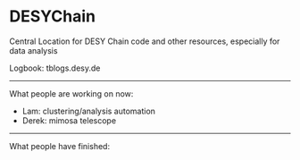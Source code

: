# DESYChain
Central Location for DESY Chain code and other resources, especially for data analysis

Logbook: tblogs.desy.de

---

What people are working on now:
- Lam: clustering/analysis automation
- Derek: mimosa telescope

---

What people have finished:
